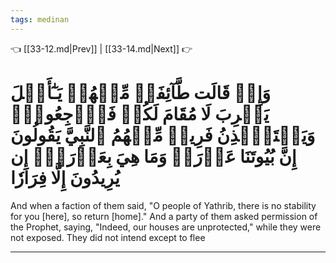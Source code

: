 ```yaml
---
tags: medinan
---
```


👈 [[33-12.md|Prev]] | [[33-14.md|Next]] 👉

# وَإِذۡ قَالَت طَّآئِفَةٞ مِّنۡهُمۡ يَـٰٓأَهۡلَ يَثۡرِبَ لَا مُقَامَ لَكُمۡ فَٱرۡجِعُواْۚ وَيَسۡتَـٔۡذِنُ فَرِيقٞ مِّنۡهُمُ ٱلنَّبِيَّ يَقُولُونَ إِنَّ بُيُوتَنَا عَوۡرَةٞ وَمَا هِيَ بِعَوۡرَةٍۖ إِن يُرِيدُونَ إِلَّا فِرَارٗا

And when a faction of them said, "O people of Yathrib, there is no stability for you [here], so return [home]." And a party of them asked permission of the Prophet, saying, "Indeed, our houses are unprotected," while they were not exposed. They did not intend except to flee

---

